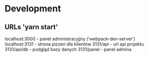 # Development

## URLs 'yarn start'


localhost:3000 - panel administracyjjny ('webpack-dev-server')
localhost:3131 - strona pizzeri dla klientów
3131/api - url api projektu
3131/api/db - podgląd bazy danych
3131/panel - panel admina
